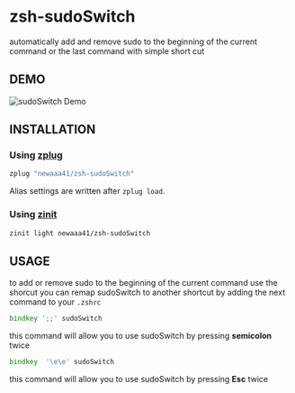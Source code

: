 # zsh-sudoSwitch

automatically add and remove sudo to the beginning of the current command or the last command with simple short cut 
## DEMO
![sudoSwitch Demo](https://github.com/newaaa41/zsh-sudoSwitch/blob/master/demo.gif?raw=true)
## INSTALLATION

### Using [zplug](https://github.com/b4b4r07/zplug)

```zsh
zplug "newaaa41/zsh-sudoSwitch"
```

Alias settings are written after `zplug load`.

### Using [zinit](https://github.com/zdharma/zinit)

```zsh
zinit light newaaa41/zsh-sudoSwitch
```

## USAGE
to add or remove sudo to the beginning of the current command use the shorcut  <ESC><ESC>
 you can remap sudoSwitch to another shortcut by adding the next command to your ``` .zshrc ```
 
 ```zsh
bindkey ';;' sudoSwitch
```
this command will allow you to use sudoSwitch by pressing **semicolon** twice
```zsh
bindkey  '\e\e' sudoSwitch
```
this command will allow you to use sudoSwitch by pressing **Esc** twice

 
  
